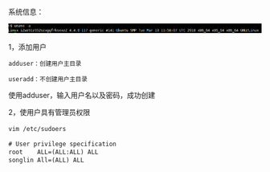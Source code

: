 系统信息：

![1540950368768](1540950368768.png)

1，添加用户

`adduser：创建用户主目录    `

`useradd：不创建用户主目录`

使用adduser，输入用户名以及密码，成功创建

2，使用户具有管理员权限

 `vim /etc/sudoers` 

```
# User privilege specification
root    ALL=(ALL:ALL) ALL
songlin All=(ALL) ALL
```







